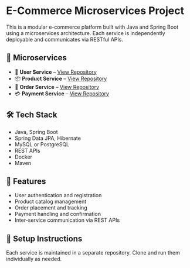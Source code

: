 # E-Commerce Microservices Project

This is a modular e-commerce platform built with Java and Spring Boot using a microservices architecture. Each service is independently deployable and communicates via RESTful APIs.

## 🧱 Microservices

- 🔐 **User Service** – [View Repository](https://github.com/Tejveer1996/ECOMAuthService)
- 📦 **Product Service** – [View Repository](https://github.com/Tejveer1996/EcomProductService)
- 🛒 **Order Service** – [View Repository](https://github.com/Tejveer1996/ECOMOrderService)
- 💳 **Payment Service** – [View Repository](https://github.com/Tejveer1996/EcomPaymentService)

## 🛠 Tech Stack

- Java, Spring Boot
- Spring Data JPA, Hibernate
- MySQL or PostgreSQL
- REST APIs
- Docker
- Maven

## 📌 Features

- User authentication and registration
- Product catalog management
- Order placement and tracking
- Payment handling and confirmation
- Inter-service communication via REST APIs

## 🚀 Setup Instructions

Each service is maintained in a separate repository. Clone and run them individually as needed.
